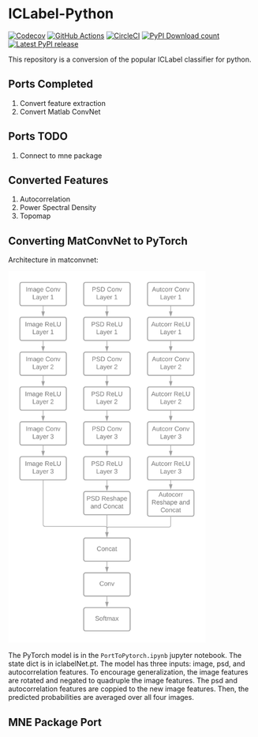 # ICLabel-Python

[![Codecov](https://codecov.io/gh/jacobf18/iclabel-python/branch/main/graph/badge.svg)](https://codecov.io/gh/jacobf18/iclabel-python)
[![GitHub Actions](https://github.com/jacobf18/iclabel-python/workflows/build/badge.svg)](https://github.com/jacobf18/iclabel-python/actions)
[![CircleCI](https://circleci.com/gh/jacobf18/iclabel-python.svg?style=shield)](https://circleci.com/gh/jacobf18/iclabel-python)
[![PyPI Download count](https://pepy.tech/badge/mne-icalabel)](https://pepy.tech/project/mne-icalabel)
[![Latest PyPI release](https://img.shields.io/pypi/v/mne-icalabel.svg)](https://pypi.org/project/mne-icalabel/)

This repository is a conversion of the popular ICLabel classifier for python.

## Ports Completed

1. Convert feature extraction
2. Convert Matlab ConvNet

## Ports TODO

1. Connect to mne package

## Converted Features

1. Autocorrelation
2. Power Spectral Density
3. Topomap

## Converting MatConvNet to PyTorch

Architecture in matconvnet:

<img src="ICLabel_DagNN_Architecture.png" width="400"/>

The PyTorch model is in the `PortToPytorch.ipynb` jupyter notebook. The state dict is in iclabelNet.pt.
The model has three inputs: image, psd, and autocorrelation features. To encourage generalization, the image
features are rotated and negated to quadruple the image features. The psd and autocorrelation features
are coppied to the new image features. Then, the predicted probabilities are averaged over all four
images.

## MNE Package Port
